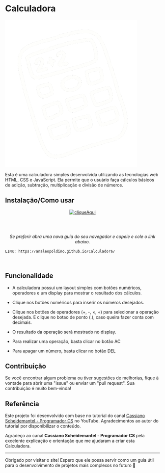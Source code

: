 # Calculadora 

![Calculadora](imagens/giphy.gif)

Esta é uma calculadora simples desenvolvida utilizando as tecnologias web HTML, CSS e JavaScript. Ela permite que o usuário faça cálculos básicos de adição, subtração, multiplicação e divisão de números.

## Instalação/Como usar

<p align="center">
<a href="https://analeopoldino.github.io/Calculadora/" align="center"><img src="https://i.imgur.com/abgYAhj.png" alt="cliqueAqui"></a>
</p>
<br>
<br>

<p align="center"><i> Se preferir abra uma nova guia do seu navegador e copeie e cole o link abaixo.</i></p>

<p align="center">

```
LINK: https://analeopoldino.github.io/Calculadora/
```
</p>
<br>

## Funcionalidade 

* A calculadora possui um layout simples com botões numéricos, operadores e um display para mostrar o resultado dos cálculos.

* Clique nos botões numéricos para inserir os números desejados.

* Clique nos botões de operadores (+, -, ×, ÷) para selecionar a operação desejada. E clique no botao de ponto (.), caso queira fazer conta com decimais.

* O resultado da operação será mostrado no display.

* Para realizar uma operação, basta clicar no botão AC

* Para apagar um número, basta clicar no botão DEL

## Contribuição 

Se você encontrar algum problema ou tiver sugestões de melhorias, fique à vontade para abrir uma "issue" ou enviar um "pull request". Sua contribuição é muito bem-vinda!

## Referência


Este projeto foi desenvolvido com base no tutorial do canal [Cassiano Scheidemantel - Programador CS](https://youtu.be/gya87US6-hQ) no YouTube. Agradecimentos ao autor do tutorial por disponibilizar o conteúdo.


Agradeço ao canal **Cassiano Scheidemantel - Programador CS** pela excelente explicação e orientação que me ajudaram a criar esta Calculadora.


---

Obrigado por visitar o site! Espero que ele possa servir como um guia útil para o desenvolvimento de projetos mais complexos no futuro 🌟



 
